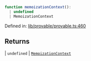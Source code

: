 ```ts
function memoizationContext(): 
  | undefined
  | MemoizationContext
```

Defined in: [lib/provable/provable.ts:460](https://github.com/o1-labs/o1js/blob/89b7d1522af805d6d4c45a96d7a9cbc29a457aec/src/lib/provable/provable.ts#L460)

## Returns

  \| `undefined`
  \| [`MemoizationContext`](../type-aliases/MemoizationContext.md)
